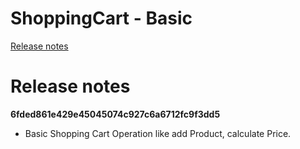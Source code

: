 # ShoppingCart - Basic

<a href="#release-notes" target="target">Release notes</a>

# Release notes

**6fded861e429e45045074c927c6a6712fc9f3dd5**

* Basic Shopping Cart Operation like add Product, calculate Price.
